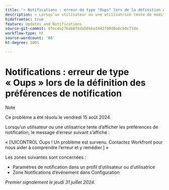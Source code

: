 ```yaml
---
title: '« Notifications : erreur de type "Oups" lors de la définition des préférences de notification »'
description: « Lorsqu’un utilisateur ou une utilisatrice tente de modifier les paramètres de notification par e-mail, une erreur s’affiche. »
hidefromtoc: true
feature: Updates and Notifications
source-git-commit: dfecda276ab8f6da56bbe2442f09d0a6cb0c71de
workflow-type: ht
source-wordcount: '86'
ht-degree: 100%

---
```



# Notifications : erreur de type « Oups » lors de la définition des préférences de notification

>[!NOTE]
>
>Ce problème a été résolu le vendredi 15 août 2024.

Lorsqu’un utilisateur ou une utilisatrice tente d’afficher les préférences de notification, le message d’erreur suivant s’affiche :

« [!UICONTROL Oups ! Un problème est survenu. Contactez Workfront pour nous aider à comprendre l’erreur et y remédier.] »

Les zones suivantes sont concernées :

* Paramètres de notification dans un profil d’utilisateur ou d’utilisatrice
* Zone Notifications d’événement dans Configuration

_Premier signalement le jeudi 31 juillet 2024._
